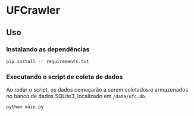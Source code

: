 # UFCrawler

## Uso

### Instalando as dependências

```bash
pip install -r requirements.txt
```
### Executando o script de coleta de dados

Ao rodar o script, os dados começarão a serem coletados e armazenados no banco de dados SQLite3, localizado em ```/data/ufc.db```.

```bash
python main.py
```